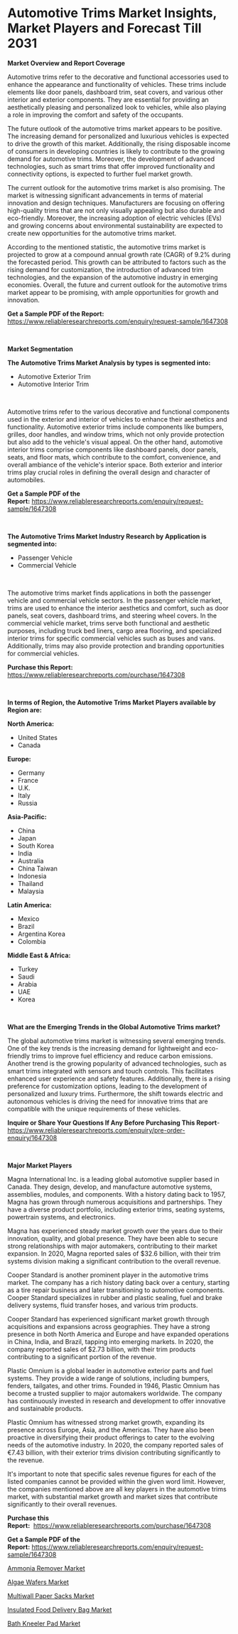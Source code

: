<p><h1>Automotive Trims Market Insights, Market Players and Forecast Till 2031</h1></p><p><strong>Market Overview and Report Coverage</strong></p>
<p><p>Automotive trims refer to the decorative and functional accessories used to enhance the appearance and functionality of vehicles. These trims include elements like door panels, dashboard trim, seat covers, and various other interior and exterior components. They are essential for providing an aesthetically pleasing and personalized look to vehicles, while also playing a role in improving the comfort and safety of the occupants.</p><p>The future outlook of the automotive trims market appears to be positive. The increasing demand for personalized and luxurious vehicles is expected to drive the growth of this market. Additionally, the rising disposable income of consumers in developing countries is likely to contribute to the growing demand for automotive trims. Moreover, the development of advanced technologies, such as smart trims that offer improved functionality and connectivity options, is expected to further fuel market growth.</p><p>The current outlook for the automotive trims market is also promising. The market is witnessing significant advancements in terms of material innovation and design techniques. Manufacturers are focusing on offering high-quality trims that are not only visually appealing but also durable and eco-friendly. Moreover, the increasing adoption of electric vehicles (EVs) and growing concerns about environmental sustainability are expected to create new opportunities for the automotive trims market.</p><p>According to the mentioned statistic, the automotive trims market is projected to grow at a compound annual growth rate (CAGR) of 9.2% during the forecasted period. This growth can be attributed to factors such as the rising demand for customization, the introduction of advanced trim technologies, and the expansion of the automotive industry in emerging economies. Overall, the future and current outlook for the automotive trims market appear to be promising, with ample opportunities for growth and innovation.</p></p>
<p><strong>Get a Sample PDF of the Report:</strong> <a href="https://www.reliableresearchreports.com/enquiry/request-sample/1647308">https://www.reliableresearchreports.com/enquiry/request-sample/1647308</a></p>
<p>&nbsp;</p>
<p><strong>Market Segmentation</strong></p>
<p><strong>The Automotive Trims Market Analysis by types is segmented into:</strong></p>
<p><ul><li>Automotive Exterior Trim</li><li>Automotive Interior Trim</li></ul></p>
<p>&nbsp;</p>
<p><p>Automotive trims refer to the various decorative and functional components used in the exterior and interior of vehicles to enhance their aesthetics and functionality. Automotive exterior trims include components like bumpers, grilles, door handles, and window trims, which not only provide protection but also add to the vehicle's visual appeal. On the other hand, automotive interior trims comprise components like dashboard panels, door panels, seats, and floor mats, which contribute to the comfort, convenience, and overall ambiance of the vehicle's interior space. Both exterior and interior trims play crucial roles in defining the overall design and character of automobiles.</p></p>
<p><strong>Get a Sample PDF of the Report:</strong>&nbsp;<a href="https://www.reliableresearchreports.com/enquiry/request-sample/1647308">https://www.reliableresearchreports.com/enquiry/request-sample/1647308</a></p>
<p>&nbsp;</p>
<p><strong>The Automotive Trims Market Industry Research by Application is segmented into:</strong></p>
<p><ul><li>Passenger Vehicle</li><li>Commercial Vehicle</li></ul></p>
<p>&nbsp;</p>
<p><p>The automotive trims market finds applications in both the passenger vehicle and commercial vehicle sectors. In the passenger vehicle market, trims are used to enhance the interior aesthetics and comfort, such as door panels, seat covers, dashboard trims, and steering wheel covers. In the commercial vehicle market, trims serve both functional and aesthetic purposes, including truck bed liners, cargo area flooring, and specialized interior trims for specific commercial vehicles such as buses and vans. Additionally, trims may also provide protection and branding opportunities for commercial vehicles.</p></p>
<p><strong>Purchase this Report:</strong>&nbsp; <a href="https://www.reliableresearchreports.com/purchase/1647308">https://www.reliableresearchreports.com/purchase/1647308</a></p>
<p>&nbsp;</p>
<p><strong>In terms of Region, the Automotive Trims Market Players available by Region are:</strong></p>
<p>
    <p> <strong> North America: </strong>
        <ul>
            <li>United States</li>
            <li>Canada</li>
        </ul>
        </p> 
    <p> <strong> Europe: </strong>
        <ul>
            <li>Germany</li>
            <li>France</li>
            <li>U.K.</li>
            <li>Italy</li>
            <li>Russia</li>
        </ul>
        </p> 
    <p> <strong> Asia-Pacific: </strong>
        <ul>
            <li>China</li>
            <li>Japan</li>
            <li>South Korea</li>
            <li>India</li>
            <li>Australia</li>
            <li>China Taiwan</li>
            <li>Indonesia</li>
            <li>Thailand</li>
            <li>Malaysia</li>
        </ul>
        </p> 
    <p> <strong> Latin America: </strong>
        <ul>
            <li>Mexico</li>
            <li>Brazil</li>
            <li>Argentina Korea</li>
            <li>Colombia</li>
        </ul>
        </p> 
    <p> <strong> Middle East & Africa: </strong>
        <ul>
            <li>Turkey</li>
            <li>Saudi</li>
            <li>Arabia</li>
            <li>UAE</li>
            <li>Korea</li>
        </ul>
    </p>
    </p>
<p>&nbsp;</p>
<p><strong>What are the Emerging Trends in the Global Automotive Trims market?</strong></p>
<p><p>The global automotive trims market is witnessing several emerging trends. One of the key trends is the increasing demand for lightweight and eco-friendly trims to improve fuel efficiency and reduce carbon emissions. Another trend is the growing popularity of advanced technologies, such as smart trims integrated with sensors and touch controls. This facilitates enhanced user experience and safety features. Additionally, there is a rising preference for customization options, leading to the development of personalized and luxury trims. Furthermore, the shift towards electric and autonomous vehicles is driving the need for innovative trims that are compatible with the unique requirements of these vehicles.</p></p>
<p><strong>Inquire or Share Your Questions If Any Before Purchasing This Report</strong>- <a href="https://www.reliableresearchreports.com/enquiry/pre-order-enquiry/1647308">https://www.reliableresearchreports.com/enquiry/pre-order-enquiry/1647308</a></p>
<p>&nbsp;</p>
<p><strong>Major Market Players</strong></p>
<p><p>Magna International Inc. is a leading global automotive supplier based in Canada. They design, develop, and manufacture automotive systems, assemblies, modules, and components. With a history dating back to 1957, Magna has grown through numerous acquisitions and partnerships. They have a diverse product portfolio, including exterior trims, seating systems, powertrain systems, and electronics.</p><p>Magna has experienced steady market growth over the years due to their innovation, quality, and global presence. They have been able to secure strong relationships with major automakers, contributing to their market expansion. In 2020, Magna reported sales of $32.6 billion, with their trim systems division making a significant contribution to the overall revenue.</p><p>Cooper Standard is another prominent player in the automotive trims market. The company has a rich history dating back over a century, starting as a tire repair business and later transitioning to automotive components. Cooper Standard specializes in rubber and plastic sealing, fuel and brake delivery systems, fluid transfer hoses, and various trim products.</p><p>Cooper Standard has experienced significant market growth through acquisitions and expansions across geographies. They have a strong presence in both North America and Europe and have expanded operations in China, India, and Brazil, tapping into emerging markets. In 2020, the company reported sales of $2.73 billion, with their trim products contributing to a significant portion of the revenue.</p><p>Plastic Omnium is a global leader in automotive exterior parts and fuel systems. They provide a wide range of solutions, including bumpers, fenders, tailgates, and other trims. Founded in 1946, Plastic Omnium has become a trusted supplier to major automakers worldwide. The company has continuously invested in research and development to offer innovative and sustainable products.</p><p>Plastic Omnium has witnessed strong market growth, expanding its presence across Europe, Asia, and the Americas. They have also been proactive in diversifying their product offerings to cater to the evolving needs of the automotive industry. In 2020, the company reported sales of €7.43 billion, with their exterior trims division contributing significantly to the revenue.</p><p>It's important to note that specific sales revenue figures for each of the listed companies cannot be provided within the given word limit. However, the companies mentioned above are all key players in the automotive trims market, with substantial market growth and market sizes that contribute significantly to their overall revenues.</p></p>
<p><strong>Purchase this Report:</strong>&nbsp;&nbsp;<a href="https://www.reliableresearchreports.com/purchase/1647308">https://www.reliableresearchreports.com/purchase/1647308</a></p>
<p></p>
<p><strong>Get a Sample PDF of the Report:</strong>&nbsp;<a href="https://www.reliableresearchreports.com/enquiry/request-sample/1647308">https://www.reliableresearchreports.com/enquiry/request-sample/1647308</a></p>
<p><p><a href="https://github.com/Chiragrp25/Market-Research-Report-List-2/blob/main/ammonia-remover-market.md">Ammonia Remover Market</a></p><p><a href="https://github.com/Chiragrp24/Market-Research-Report-List-2/blob/main/algae-wafers-market.md">Algae Wafers Market</a></p><p><a href="https://github.com/Chiragrp26/Market-Research-Report-List-2/blob/main/multiwall-paper-sacks-market.md">Multiwall Paper Sacks Market</a></p><p><a href="https://github.com/santosh758595/Market-Research-Report-List-2/blob/main/insulated-food-delivery-bag-market.md">Insulated Food Delivery Bag Market</a></p><p><a href="https://github.com/YashRP12/Market-Research-Report-List-2/blob/main/bath-kneeler-pad-market.md">Bath Kneeler Pad Market</a></p></p>